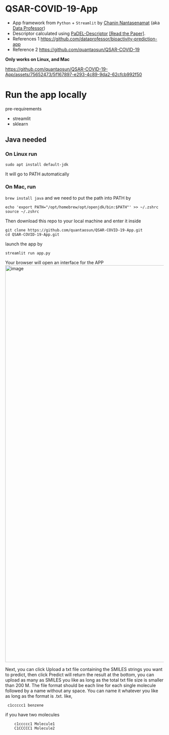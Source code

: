 # QSAR-COVID-19-App

- App framework from `Python` + `Streamlit` by [Chanin Nantasenamat](https://medium.com/@chanin.nantasenamat) (aka [Data Professor](http://youtube.com/dataprofessor))
- Descriptor calculated using [PaDEL-Descriptor](http://www.yapcwsoft.com/dd/padeldescriptor/) [[Read the Paper]](https://doi.org/10.1002/jcc.21707).
- References 1 https://github.com/dataprofessor/bioactivity-prediction-app
- Reference 2 https://github.com/quantaosun/QSAR-COVID-19

**Only works on Linux, and Mac**

https://github.com/quantaosun/QSAR-COVID-19-App/assets/75652473/5f167897-e293-4c89-9da2-62cfcb992f50

# Run the app locally

pre-requirements

- streamlit
- sklearn

## Java needed 

### On Linux run 

```sudo apt install default-jdk```

It will go to PATH automatically
### On Mac, run
```brew install java``` 
and we need to put the path into PATH by
```
echo 'export PATH="/opt/homebrew/opt/openjdk/bin:$PATH"' >> ~/.zshrc
source ~/.zshrc
```
Then download this repo to your local machine and enter it inside

```
git clone https://github.com/quantaosun/QSAR-COVID-19-App.git
cd QSAR-COVID-19-App.git
```
launch the app by
```
streamlit run app.py
```
Your browser will open an interface for the APP 
<img width="1260" alt="image" src="https://github.com/quantaosun/QSAR-COVID-19-App/assets/75652473/dcc3674b-de1a-406d-b2db-51ea1cb37e64">

Next, you can click Upload a txt file containing the SMILES strings you want to predict, then click Predict will return the result at the bottom, you can upload as many as SMILES you like as long as the total txt file size is smaller than 200 M. The file format should be each line for each single molecule followed by a name without any space. You can name it whatever you like as long as the format is  .txt.
like,

``` c1ccccc1 benzene``` 

if you have two molecules

```
    c1ccccc1 Molecule1
    C1CCCCC1 Molecule2
```


